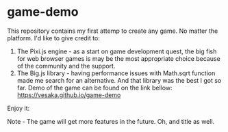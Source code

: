 # game-demo
This repository contains my first attemp to create any game. No matter the platform. 
I'd like to give credit to: 
  1. The Pixi.js engine - as a start on game development quest, the big fish for web browser games is may be the most appropriate choice because of the community and the support.
  2. The Big.js library - having performance issues with Math.sqrt function made me search for an alternative. And that library was the best I got so far. 
  Demo of the game can be found on the link bellow:
  https://vesaka.github.io/game-demo
  
  Enjoy it:
  
Note - The game will get more features in the future. Oh, and title as well.

